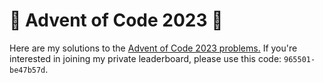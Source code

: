 # 🎄 Advent of Code 2023 🎄

Here are my solutions to the [Advent of Code 2023 problems.](https://adventofcode.com/2023/) If you're interested in joining my private leaderboard, please use this code: ```965501-be47b57d```. 
